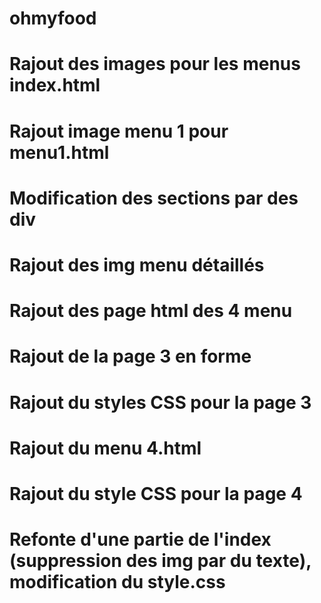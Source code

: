 # ohmyfood

# Rajout des images pour les menus index.html

# Rajout image menu 1 pour menu1.html

# Modification des sections par des div

# Rajout des img menu détaillés

# Rajout des page html des 4 menu

# Rajout de la page 3 en forme

# Rajout du styles CSS pour la page 3

# Rajout du menu 4.html

# Rajout du style CSS pour la page 4

# Refonte d'une partie de l'index (suppression des img par du texte), modification du style.css
